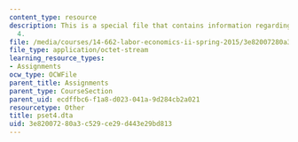 ```yaml
---
content_type: resource
description: This is a special file that contains information regarding problem set
  4.
file: /media/courses/14-662-labor-economics-ii-spring-2015/3e82007280a3c529ce29d443e29bd813_pset4.dta
file_type: application/octet-stream
learning_resource_types:
- Assignments
ocw_type: OCWFile
parent_title: Assignments
parent_type: CourseSection
parent_uid: ecdffbc6-f1a8-d023-041a-9d284cb2a021
resourcetype: Other
title: pset4.dta
uid: 3e820072-80a3-c529-ce29-d443e29bd813
---
```

